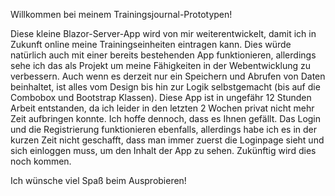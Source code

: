 Willkommen bei meinem Trainingsjournal-Prototypen!

Diese kleine Blazor-Server-App wird von mir weiterentwickelt, damit ich in Zukunft online meine Trainingseinheiten eintragen kann. Dies würde natürlich auch mit einer bereits bestehenden App funktionieren, allerdings sehe ich das als Projekt um meine Fähigkeiten in der Webentwicklung zu verbessern.
Auch wenn es derzeit nur ein Speichern und Abrufen von Daten beinhaltet, ist alles vom Design bis hin zur Logik selbstgemacht (bis auf die Combobox und Bootstrap Klassen). Diese App ist in ungefähr 12 Stunden Arbeit entstanden, da ich leider in den letzten 2 Wochen privat nicht mehr Zeit aufbringen konnte. Ich hoffe dennoch, dass es Ihnen gefällt.
Das Login und die Registrierung funktionieren ebenfalls, allerdings habe ich es in der kurzen Zeit nicht geschafft, dass man immer zuerst die Loginpage sieht und sich einloggen muss, um den Inhalt der App zu sehen. Zukünftig wird dies noch kommen.

Ich wünsche viel Spaß beim Ausprobieren!
